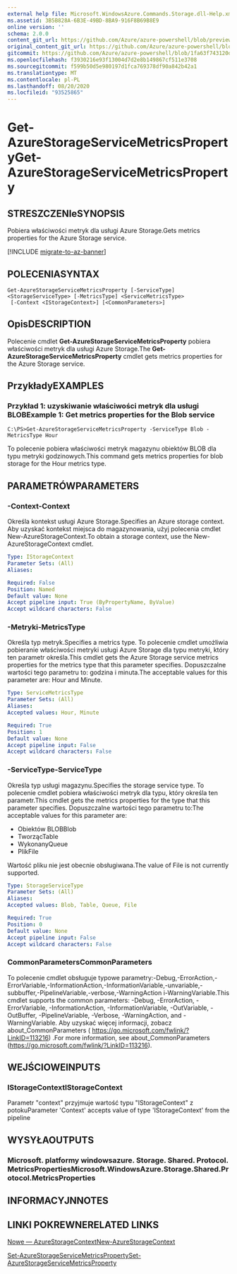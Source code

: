 ```yaml
---
external help file: Microsoft.WindowsAzure.Commands.Storage.dll-Help.xml
ms.assetid: 3B5B828A-6B3E-49BD-8BA9-916F8B69B8E9
online version: ''
schema: 2.0.0
content_git_url: https://github.com/Azure/azure-powershell/blob/preview/src/Storage/Commands.Storage/help/Get-AzureStorageServiceMetricsProperty.md
original_content_git_url: https://github.com/Azure/azure-powershell/blob/preview/src/Storage/Commands.Storage/help/Get-AzureStorageServiceMetricsProperty.md
gitcommit: https://github.com/Azure/azure-powershell/blob/1fa63f743120d7a7cd6cbb28ee43cd0f4c654af9
ms.openlocfilehash: f3930216e93f13004d7d2e8b149867cf511e3708
ms.sourcegitcommit: f599b50d5e980197d1fca769378df90a842b42a1
ms.translationtype: MT
ms.contentlocale: pl-PL
ms.lasthandoff: 08/20/2020
ms.locfileid: "93525865"
---
```

# <span data-ttu-id="6a62c-101">Get-AzureStorageServiceMetricsProperty</span><span class="sxs-lookup"><span data-stu-id="6a62c-101">Get-AzureStorageServiceMetricsProperty</span></span>

## <span data-ttu-id="6a62c-102">STRESZCZENIe</span><span class="sxs-lookup"><span data-stu-id="6a62c-102">SYNOPSIS</span></span>
<span data-ttu-id="6a62c-103">Pobiera właściwości metryk dla usługi Azure Storage.</span><span class="sxs-lookup"><span data-stu-id="6a62c-103">Gets metrics properties for the Azure Storage service.</span></span>

[!INCLUDE [migrate-to-az-banner](../../includes/migrate-to-az-banner.md)]

## <span data-ttu-id="6a62c-104">POLECENIA</span><span class="sxs-lookup"><span data-stu-id="6a62c-104">SYNTAX</span></span>

```
Get-AzureStorageServiceMetricsProperty [-ServiceType] <StorageServiceType> [-MetricsType] <ServiceMetricsType>
 [-Context <IStorageContext>] [<CommonParameters>]
```

## <span data-ttu-id="6a62c-105">Opis</span><span class="sxs-lookup"><span data-stu-id="6a62c-105">DESCRIPTION</span></span>
<span data-ttu-id="6a62c-106">Polecenie cmdlet **Get-AzureStorageServiceMetricsProperty** pobiera właściwości metryk dla usługi Azure Storage.</span><span class="sxs-lookup"><span data-stu-id="6a62c-106">The **Get-AzureStorageServiceMetricsProperty** cmdlet gets metrics properties for the Azure Storage service.</span></span>

## <span data-ttu-id="6a62c-107">Przykłady</span><span class="sxs-lookup"><span data-stu-id="6a62c-107">EXAMPLES</span></span>

### <span data-ttu-id="6a62c-108">Przykład 1: uzyskiwanie właściwości metryk dla usługi BLOB</span><span class="sxs-lookup"><span data-stu-id="6a62c-108">Example 1: Get metrics properties for the Blob service</span></span>
```
C:\PS>Get-AzureStorageServiceMetricsProperty -ServiceType Blob -MetricsType Hour
```

<span data-ttu-id="6a62c-109">To polecenie pobiera właściwości metryk magazynu obiektów BLOB dla typu metryki godzinowych.</span><span class="sxs-lookup"><span data-stu-id="6a62c-109">This command gets metrics properties for blob storage for the Hour metrics type.</span></span>

## <span data-ttu-id="6a62c-110">PARAMETRÓW</span><span class="sxs-lookup"><span data-stu-id="6a62c-110">PARAMETERS</span></span>

### <span data-ttu-id="6a62c-111">-Context</span><span class="sxs-lookup"><span data-stu-id="6a62c-111">-Context</span></span>
<span data-ttu-id="6a62c-112">Określa kontekst usługi Azure Storage.</span><span class="sxs-lookup"><span data-stu-id="6a62c-112">Specifies an Azure storage context.</span></span>
<span data-ttu-id="6a62c-113">Aby uzyskać kontekst miejsca do magazynowania, użyj polecenia cmdlet New-AzureStorageContext.</span><span class="sxs-lookup"><span data-stu-id="6a62c-113">To obtain a storage context, use the New-AzureStorageContext cmdlet.</span></span>

```yaml
Type: IStorageContext
Parameter Sets: (All)
Aliases: 

Required: False
Position: Named
Default value: None
Accept pipeline input: True (ByPropertyName, ByValue)
Accept wildcard characters: False
```

### <span data-ttu-id="6a62c-114">-Metryki</span><span class="sxs-lookup"><span data-stu-id="6a62c-114">-MetricsType</span></span>
<span data-ttu-id="6a62c-115">Określa typ metryk.</span><span class="sxs-lookup"><span data-stu-id="6a62c-115">Specifies a metrics type.</span></span>
<span data-ttu-id="6a62c-116">To polecenie cmdlet umożliwia pobieranie właściwości metryki usługi Azure Storage dla typu metryki, który ten parametr określa.</span><span class="sxs-lookup"><span data-stu-id="6a62c-116">This cmdlet gets the Azure Storage service metrics properties for the metrics type that this parameter specifies.</span></span>
<span data-ttu-id="6a62c-117">Dopuszczalne wartości tego parametru to: godzina i minuta.</span><span class="sxs-lookup"><span data-stu-id="6a62c-117">The acceptable values for this parameter are: Hour and Minute.</span></span>

```yaml
Type: ServiceMetricsType
Parameter Sets: (All)
Aliases: 
Accepted values: Hour, Minute

Required: True
Position: 1
Default value: None
Accept pipeline input: False
Accept wildcard characters: False
```

### <span data-ttu-id="6a62c-118">-ServiceType</span><span class="sxs-lookup"><span data-stu-id="6a62c-118">-ServiceType</span></span>
<span data-ttu-id="6a62c-119">Określa typ usługi magazynu.</span><span class="sxs-lookup"><span data-stu-id="6a62c-119">Specifies the storage service type.</span></span>
<span data-ttu-id="6a62c-120">To polecenie cmdlet pobiera właściwości metryk dla typu, który określa ten parametr.</span><span class="sxs-lookup"><span data-stu-id="6a62c-120">This cmdlet gets the metrics properties for the type that this parameter specifies.</span></span>
<span data-ttu-id="6a62c-121">Dopuszczalne wartości tego parametru to:</span><span class="sxs-lookup"><span data-stu-id="6a62c-121">The acceptable values for this parameter are:</span></span>

- <span data-ttu-id="6a62c-122">Obiektów BLOB</span><span class="sxs-lookup"><span data-stu-id="6a62c-122">Blob</span></span> 
- <span data-ttu-id="6a62c-123">Tworząc</span><span class="sxs-lookup"><span data-stu-id="6a62c-123">Table</span></span>
- <span data-ttu-id="6a62c-124">Wykonany</span><span class="sxs-lookup"><span data-stu-id="6a62c-124">Queue</span></span>
- <span data-ttu-id="6a62c-125">Plik</span><span class="sxs-lookup"><span data-stu-id="6a62c-125">File</span></span> 

<span data-ttu-id="6a62c-126">Wartość pliku nie jest obecnie obsługiwana.</span><span class="sxs-lookup"><span data-stu-id="6a62c-126">The value of File is not currently supported.</span></span>

```yaml
Type: StorageServiceType
Parameter Sets: (All)
Aliases: 
Accepted values: Blob, Table, Queue, File

Required: True
Position: 0
Default value: None
Accept pipeline input: False
Accept wildcard characters: False
```

### <span data-ttu-id="6a62c-127">CommonParameters</span><span class="sxs-lookup"><span data-stu-id="6a62c-127">CommonParameters</span></span>
<span data-ttu-id="6a62c-128">To polecenie cmdlet obsługuje typowe parametry:-Debug,-ErrorAction,-ErrorVariable,-InformationAction,-InformationVariable,-unvariable,-subbuffer,-PipelineVariable,-verbose,-WarningAction i-WarningVariable.</span><span class="sxs-lookup"><span data-stu-id="6a62c-128">This cmdlet supports the common parameters: -Debug, -ErrorAction, -ErrorVariable, -InformationAction, -InformationVariable, -OutVariable, -OutBuffer, -PipelineVariable, -Verbose, -WarningAction, and -WarningVariable.</span></span> <span data-ttu-id="6a62c-129">Aby uzyskać więcej informacji, zobacz about_CommonParameters ( https://go.microsoft.com/fwlink/?LinkID=113216) .</span><span class="sxs-lookup"><span data-stu-id="6a62c-129">For more information, see about_CommonParameters (https://go.microsoft.com/fwlink/?LinkID=113216).</span></span>

## <span data-ttu-id="6a62c-130">WEJŚCIOWE</span><span class="sxs-lookup"><span data-stu-id="6a62c-130">INPUTS</span></span>

### <span data-ttu-id="6a62c-131">IStorageContext</span><span class="sxs-lookup"><span data-stu-id="6a62c-131">IStorageContext</span></span>

<span data-ttu-id="6a62c-132">Parametr "context" przyjmuje wartość typu "IStorageContext" z potoku</span><span class="sxs-lookup"><span data-stu-id="6a62c-132">Parameter 'Context' accepts value of type 'IStorageContext' from the pipeline</span></span>

## <span data-ttu-id="6a62c-133">WYSYŁA</span><span class="sxs-lookup"><span data-stu-id="6a62c-133">OUTPUTS</span></span>

### <span data-ttu-id="6a62c-134">Microsoft. platformy windowsazure. Storage. Shared. Protocol. MetricsProperties</span><span class="sxs-lookup"><span data-stu-id="6a62c-134">Microsoft.WindowsAzure.Storage.Shared.Protocol.MetricsProperties</span></span>

## <span data-ttu-id="6a62c-135">INFORMACYJN</span><span class="sxs-lookup"><span data-stu-id="6a62c-135">NOTES</span></span>

## <span data-ttu-id="6a62c-136">LINKI POKREWNE</span><span class="sxs-lookup"><span data-stu-id="6a62c-136">RELATED LINKS</span></span>

[<span data-ttu-id="6a62c-137">Nowe — AzureStorageContext</span><span class="sxs-lookup"><span data-stu-id="6a62c-137">New-AzureStorageContext</span></span>](./New-AzureStorageContext.md)

[<span data-ttu-id="6a62c-138">Set-AzureStorageServiceMetricsProperty</span><span class="sxs-lookup"><span data-stu-id="6a62c-138">Set-AzureStorageServiceMetricsProperty</span></span>](./Set-AzureStorageServiceMetricsProperty.md)


